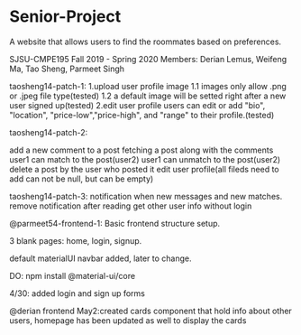 # Senior-Project

A website that allows users to find the roommates based on preferences.

SJSU-CMPE195
Fall 2019 - Spring 2020
Members: Derian Lemus, Weifeng Ma, Tao Sheng, Parmeet Singh

 
taosheng14-patch-1:
1.upload user profile image
    1.1 images only allow .png or .jpeg file type(tested)
    1.2 a default image will be setted right after a new user signed up(tested)
2.edit user profile
  users can edit or add "bio", "location", "price-low","price-high", and "range" to their profile.(tested)


taosheng14-patch-2:

add a new comment to a post
fetching a post along with the comments
user1 can match to the post(user2)
user1 can unmatch to the post(user2)
delete a post by the user who posted it
edit user profile(all fileds need to add can not be null, but can be empty)

taosheng14-patch-3:
notification when new messages and new matches.
remove notification after reading
get other user info without login


@parmeet54-frontend-1:
Basic frontend structure setup.

3 blank pages: home, login, signup.

default materialUI navbar added, later to change.

DO: npm install @material-ui/core

4/30: added login and sign up forms

@derian frontend
May2:created cards component that hold info about other users,
homepage has been updated as well to display the cards
